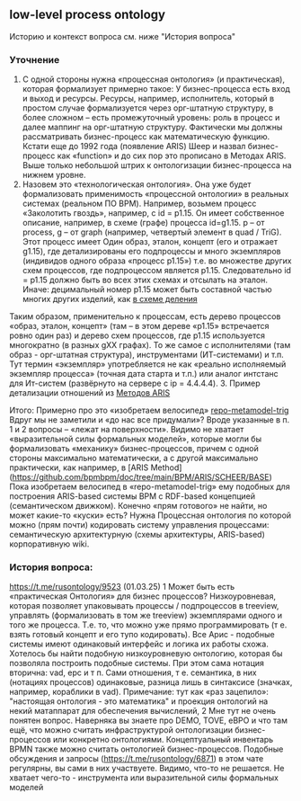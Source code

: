 ## low-level process ontology
Историю и контекст вопроса см. ниже "История вопроса"
### Уточнение
1. С одной стороны нужна «процессная онтология» (и практическая), которая формализует примерно такое: 
У бизнес-процесса есть вход и выход и ресурсы. Ресурсы, например, исполнитель, который в простом случае формализуется через орг-штатную структуру, в более сложном – есть промежуточный уровень: роль в процесс и далее маппинг на орг-штатную структуру. 
Фактически мы должны рассматривать бизнес-процесс как математическую функцию. Кстати еще до 1992 года (появление ARIS) Шеер и назвал бизнес-процесс как «function» и до сих пор это прописано в Методах ARIS. 
Выше только небольшой штрих к онтологизации бизнес-процесса на нижнем уровне.
2. Назовем это «технологическая онтология». Она уже будет формализовать применимость «процессной онтологии» в реальных системах (реальном ПО BPM). Например, возьмем процесс «Заколотить гвоздь», например, с id = p1.15. Он имеет собственное описание, например, в схеме (графе) процесса id=g1.15. 
p – от process, g – от graph (например, четвертый элемент в quad / TriG). 
Этот процесс имеет Один образ, эталон, концепт (его и отражает g1.15), где детализированы его подпроцессы и много экземпляров (индивидов одного образа «процесс p1.15») т.е. во множестве других схем процессов, где подпроцессом является p1.15. Следовательно id = p1.15 должно быть во всех этих схемах и отсылать на эталон. Иначе: децимальный номер p1.15 может быть составной частью многих других изделий, как [в схеме деления](https://github.com/bpmbpm/SemanticBPM/wiki/%D0%9C%D0%B5%D1%82%D0%B0%D0%BC%D0%BE%D0%B4%D0%B5%D0%BB%D1%8C-%D0%BF%D1%80%D0%BE%D1%86%D0%B5%D1%81%D1%81%D0%BE%D0%B2#3-%D0%BE%D1%82%D0%BA%D1%83%D0%B4%D0%B0-%D0%BD%D0%BE%D0%B3%D0%B8--%D1%83%D1%88%D0%B8-%D1%80%D0%B0%D1%81%D1%82%D1%83%D1%82-%D1%81%D0%B2%D0%BE%D0%B9--%D1%87%D1%83%D0%B6%D0%BE%D0%B9-%D1%87%D0%B8%D1%82%D0%B0%D1%82%D1%8C-%D0%BE%D0%BF%D1%86%D0%B8%D0%BE%D0%BD%D0%B0%D0%BB%D1%8C%D0%BD%D0%BE-%D0%B8%D0%BC%D0%B5%D0%B5%D1%82-%D0%BE%D0%B1%D0%B7%D0%BE%D1%80%D0%BD%D0%BE%D0%B5-%D0%B7%D0%BD%D0%B0%D1%87%D0%B5%D0%BD%D0%B8%D0%B5)

Таким образом, применительно к процессам, есть дерево процессов «образ, эталон, концепт» (там – в этом дереве «p1.15» встречается ровно один раз) и дерево схем процессов, где p1.15 используется многократно (в разных gXX графах). То же самое с исполнителями (там образ - орг-штатная структура), инструментами (ИТ-системами) и т.п.
Тут термин «экземпляр» употребляется не как «реально исполняемый экземпляр процесса» (точная дата старта и т.п.) или аналог интстанс для Ит-систем (развёрнуто на сервере с ip = 4.4.4.4). 
 3. Пример детализации отношений из [Методов ARIS](https://docs.aris.com/10.0.27.0/yay-method-reference/en/#/home/494393/en/1) 

Итого: Примерно про это «изобретаем велосипед» [repo-metamodel-trig](
https://github.com/bpmbpm/SemanticBPM/wiki/%D0%9C%D0%B5%D1%82%D0%B0%D0%BC%D0%BE%D0%B4%D0%B5%D0%BB%D1%8C-%D0%BF%D1%80%D0%BE%D1%86%D0%B5%D1%81%D1%81%D0%BE%D0%B2#repo-metamodel-trig)
Вдруг мы не заметили и «до нас все придумали»? Вроде указанные в п. 1 и 2 вопросы – «лежат на поверхности». 
Видимо не хватает «выразительной силы формальных моделей», которые могли бы формализовать «механику» бизнес-процессов, причем с одной стороны максимально математически, а с другой максимально практически, как например, в [ARIS Method] (https://github.com/bpmbpm/doc/tree/main/BPM/ARIS/SCHEER/BASE)
Пока изобретаем велосипед в «repo-metamodel-trig» ему подобных для построения ARIS-based системы BPM c RDF-based концепцией (семантическом движком). Конечно «прям готового» не найти, но может какие-то «куски» есть? Нужна Процессная онтология по которой можно (прям почти) кодировать систему управления процессами: семантическую архитектурную (схемы архитектуры, ARIS-based) корпоративную wiki.

### История вопроса:
https://t.me/rusontology/9523 (01.03.25)
1 Может быть есть «практическая Онтология» для бизнес процессов? Низкоуровневая, которая позволяет упаковывать процессы / подпроцессов в treeview, управлять (формализовать в том же treeview) экземплярами одного и того же процесса. Т.е. то, что можно уже прямо программировать (т е. взять готовый концепт и его тупо кодировать). Все Арис - подобные системы имеют одинаковый интерфейс и логика их работы схожа. 
Хотелось бы найти подобную низкоуровневую онтологию, которая бы позволяла построить подобные системы. При этом сама нотация вторична: vad, epc и т п. 
Сами отношения, т е. семантика, в них (нотациях процессов) одинаковые, разница лишь в синтаксисе (значках, например, кораблики в vad).
Примечание: тут как «раз зацепило»: "настоящая онтология - это математика" и проекция онтологий на некий матаппарат для обеспечения вычислений,
2 Мне тут не очень понятен вопрос. Наверняка вы знаете про DEMO, TOVE, eBPO и что там ещё, что можно считать инфраструктурой онтологизации бизнес-процессов или конкретно онтологиями. Концептуальный инвентарь BPMN также можно считать онтологией бизнес-процессов. Подобные обсуждения и запросы (https://t.me/rusontology/6871) в этом чате регулярны, вы сами в них участвуете. Видимо, что-то не решается.
Не хватает чего-то - инструмента или выразительной силы формальных моделей

